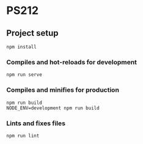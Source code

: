 # PS212

## Project setup
```
npm install
```

### Compiles and hot-reloads for development
```
npm run serve
```

### Compiles and minifies for production
```
npm run build
NODE_ENV=development npm run build
```

### Lints and fixes files
```
npm run lint
```
